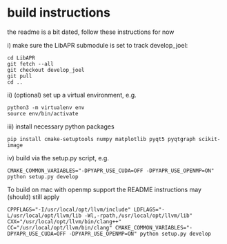 # build instructions
the readme is a bit dated, follow these instructions for now

i) make sure the LibAPR submodule is set to track develop_joel:
```
cd LibAPR
git fetch --all
git checkout develop_joel
git pull
cd ..
```
ii) (optional) set up a virtual environment, e.g.
```
python3 -m virtualenv env
source env/bin/activate
```

iii) install necessary python packages
```
pip install cmake-setuptools numpy matplotlib pyqt5 pyqtgraph scikit-image
```

iv) build via the setup.py script, e.g.
```
CMAKE_COMMON_VARIABLES="-DPYAPR_USE_CUDA=OFF -DPYAPR_USE_OPENMP=ON" python setup.py develop
```

To build on mac with openmp support the README instructions may (should) still apply
```
CPPFLAGS="-I/usr/local/opt/llvm/include" LDFLAGS="-L/usr/local/opt/llvm/lib -Wl,-rpath,/usr/local/opt/llvm/lib" CXX="/usr/local/opt/llvm/bin/clang++" CC="/usr/local/opt/llvm/bin/clang" CMAKE_COMMON_VARIABLES="-DPYAPR_USE_CUDA=OFF -DPYAPR_USE_OPENMP=ON" python setup.py develop 
```